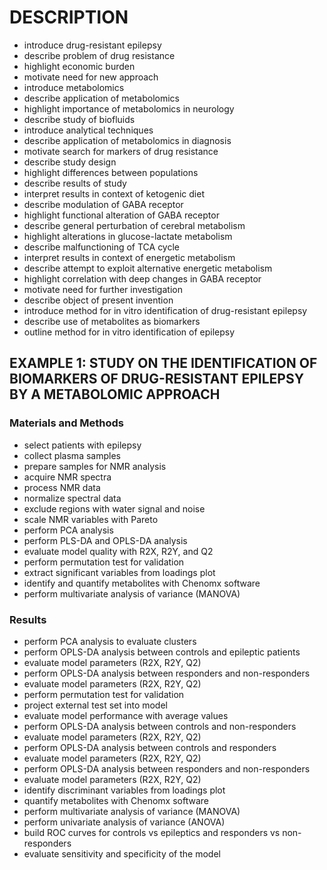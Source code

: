 # DESCRIPTION

- introduce drug-resistant epilepsy
- describe problem of drug resistance
- highlight economic burden
- motivate need for new approach
- introduce metabolomics
- describe application of metabolomics
- highlight importance of metabolomics in neurology
- describe study of biofluids
- introduce analytical techniques
- describe application of metabolomics in diagnosis
- motivate search for markers of drug resistance
- describe study design
- highlight differences between populations
- describe results of study
- interpret results in context of ketogenic diet
- describe modulation of GABA receptor
- highlight functional alteration of GABA receptor
- describe general perturbation of cerebral metabolism
- highlight alterations in glucose-lactate metabolism
- describe malfunctioning of TCA cycle
- interpret results in context of energetic metabolism
- describe attempt to exploit alternative energetic metabolism
- highlight correlation with deep changes in GABA receptor
- motivate need for further investigation
- describe object of present invention
- introduce method for in vitro identification of drug-resistant epilepsy
- describe use of metabolites as biomarkers
- outline method for in vitro identification of epilepsy

## EXAMPLE 1: STUDY ON THE IDENTIFICATION OF BIOMARKERS OF DRUG-RESISTANT EPILEPSY BY A METABOLOMIC APPROACH

### Materials and Methods

- select patients with epilepsy
- collect plasma samples
- prepare samples for NMR analysis
- acquire NMR spectra
- process NMR data
- normalize spectral data
- exclude regions with water signal and noise
- scale NMR variables with Pareto
- perform PCA analysis
- perform PLS-DA and OPLS-DA analysis
- evaluate model quality with R2X, R2Y, and Q2
- perform permutation test for validation
- extract significant variables from loadings plot
- identify and quantify metabolites with Chenomx software
- perform multivariate analysis of variance (MANOVA)

### Results

- perform PCA analysis to evaluate clusters
- perform OPLS-DA analysis between controls and epileptic patients
- evaluate model parameters (R2X, R2Y, Q2)
- perform OPLS-DA analysis between responders and non-responders
- evaluate model parameters (R2X, R2Y, Q2)
- perform permutation test for validation
- project external test set into model
- evaluate model performance with average values
- perform OPLS-DA analysis between controls and non-responders
- evaluate model parameters (R2X, R2Y, Q2)
- perform OPLS-DA analysis between controls and responders
- evaluate model parameters (R2X, R2Y, Q2)
- perform OPLS-DA analysis between responders and non-responders
- evaluate model parameters (R2X, R2Y, Q2)
- identify discriminant variables from loadings plot
- quantify metabolites with Chenomx software
- perform multivariate analysis of variance (MANOVA)
- perform univariate analysis of variance (ANOVA)
- build ROC curves for controls vs epileptics and responders vs non-responders
- evaluate sensitivity and specificity of the model

